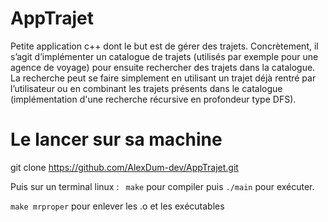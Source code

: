 # AppTrajet

Petite application c++ dont le but est de gérer des trajets. Concrètement, il s’agit d’implémenter un catalogue de trajets (utilisés par exemple pour une agence de voyage) pour ensuite rechercher des trajets dans la catalogue.
La recherche peut se faire simplement en utilisant un trajet déjà rentré par l’utilisateur ou en combinant les trajets présents dans le catalogue (implémentation d'une recherche récursive en profondeur type DFS).

# Le lancer sur sa machine

git clone https://github.com/AlexDum-dev/AppTrajet.git 

Puis sur un terminal linux : 
``` make``` pour compiler puis  `./main` pour exécuter.

`make mrproper` pour enlever les .o et les exécutables

